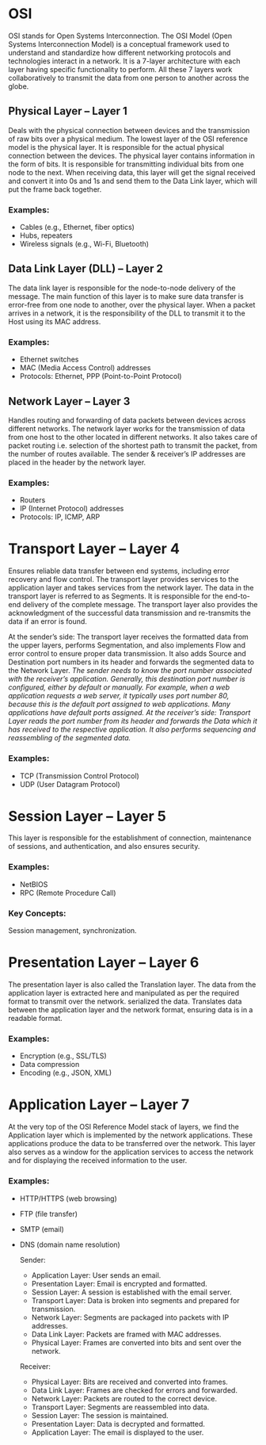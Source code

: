 # OSI 

OSI stands for Open Systems Interconnection. The OSI Model (Open Systems Interconnection Model) is a conceptual framework used to understand and standardize how different networking protocols and technologies interact in a network. It is a 7-layer architecture with each layer having specific functionality to perform. All these 7 layers work collaboratively to transmit the data from one person to another across the globe. 

## Physical Layer – Layer 1
Deals with the physical connection between devices and the transmission of raw bits over a physical medium.
The lowest layer of the OSI reference model is the physical layer. It is responsible for the actual physical connection between the devices. The physical layer contains information in the form of bits. It is responsible for transmitting individual bits from one node to the next. When receiving data, this layer will get the signal received and convert it into 0s and 1s and send them to the Data Link layer, which will put the frame back together.
### Examples:
  - Cables (e.g., Ethernet, fiber optics)
  - Hubs, repeaters
  - Wireless signals (e.g., Wi-Fi, Bluetooth)

## Data Link Layer (DLL) – Layer 2

The data link layer is responsible for the node-to-node delivery of the message. The main function of this layer is to make sure data transfer is error-free from one node to another, over the physical layer. When a packet arrives in a network, it is the responsibility of the DLL to transmit it to the Host using its MAC address. 
### Examples:

  - Ethernet switches
  - MAC (Media Access Control) addresses
  - Protocols: Ethernet, PPP (Point-to-Point Protocol)

## Network Layer – Layer 3
 Handles routing and forwarding of data packets between devices across different networks.
The network layer works for the transmission of data from one host to the other located in different networks. It also takes care of packet routing i.e. selection of the shortest path to transmit the packet, from the number of routes available. The sender & receiver’s IP addresses are placed in the header by the network layer. 
### Examples:

  - Routers
  - IP (Internet Protocol) addresses
  - Protocols: IP, ICMP, ARP

# Transport Layer – Layer 4
Ensures reliable data transfer between end systems, including error recovery and flow control.
The transport layer provides services to the application layer and takes services from the network layer. The data in the transport layer is referred to as Segments. It is responsible for the end-to-end delivery of the complete message. The transport layer also provides the acknowledgment of the successful data transmission and re-transmits the data if an error is found.

At the sender’s side: The transport layer receives the formatted data from the upper layers, performs Segmentation, and also implements Flow and error control to ensure proper data transmission. It also adds Source and Destination port numbers in its header and forwards the segmented data to the Network Layer.
*The sender needs to know the port number associated with the receiver’s application. Generally, this destination port number is configured, either by default or manually. For example, when a web application requests a web server, it typically uses port number 80, because this is the default port assigned to web applications. Many applications have default ports assigned. At the receiver’s side: Transport Layer reads the port number from its header and forwards the Data which it has received to the respective application. It also performs sequencing and reassembling of the segmented data.*

### Examples:

  - TCP (Transmission Control Protocol)
  - UDP (User Datagram Protocol)

# Session Layer – Layer 5
This layer is responsible for the establishment of connection, maintenance of sessions, and authentication, and also ensures security.

### Examples:

  - NetBIOS
  - RPC (Remote Procedure Call)

### Key Concepts:
Session management, synchronization.

# Presentation Layer – Layer 6
The presentation layer is also called the Translation layer. The data from the application layer is extracted here and manipulated as per the required format to transmit over the network. serialized the data.
Translates data between the application layer and the network format, ensuring data is in a readable format.

### Examples:

  - Encryption (e.g., SSL/TLS)
  - Data compression
  - Encoding (e.g., JSON, XML)
    
# Application Layer – Layer 7
At the very top of the OSI Reference Model stack of layers, we find the Application layer which is implemented by the network applications. These applications produce the data to be transferred over the network. This layer also serves as a window for the application services to access the network and for displaying the received information to the user. 

### Examples:

  - HTTP/HTTPS (web browsing)
  - FTP (file transfer)
  - SMTP (email)
  - DNS (domain name resolution)

    Sender:

    -   Application Layer: User sends an email.
    -   Presentation Layer: Email is encrypted and formatted.
    -   Session Layer: A session is established with the email server.  
    -   Transport Layer: Data is broken into segments and prepared for transmission.
    -   Network Layer: Segments are packaged into packets with IP addresses.
    -   Data Link Layer: Packets are framed with MAC addresses.
    -   Physical Layer: Frames are converted into bits and sent over the network.

    Receiver:

    - Physical Layer: Bits are received and converted into frames.
    - Data Link Layer: Frames are checked for errors and forwarded.
    - Network Layer: Packets are routed to the correct device.
    - Transport Layer: Segments are reassembled into data.
    - Session Layer: The session is maintained.
    - Presentation Layer: Data is decrypted and formatted.
    - Application Layer: The email is displayed to the user.
